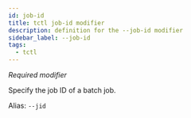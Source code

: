 ```yaml
---
id: job-id
title: tctl job-id modifier
description: definition for the --job-id modifier
sidebar_label: --job-id
tags:
  - tctl
---
```


_Required modifier_

Specify the job ID of a batch job.

Alias: `--jid`
